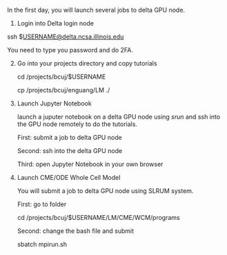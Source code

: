 In the first day, you will launch several jobs to delta GPU node.

1. Login into Delta login node

ssh $USERNAME@delta.ncsa.illinois.edu

You need to type you password and do 2FA.

2. Go into your projects directory and copy tutorials

    cd /projects/bcuj/$USERNAME

    cp /projects/bcuj/enguang/LM ./


3. Launch Jupyter Notebook

   launch a juputer notebook on a delta GPU node using *srun* and ssh into the GPU node remotely to do the tutorials.

   First: submit a job to delta GPU node

   Second: ssh into the delta GPU node

   Third: open Jupyter Notebook in your own browser


4. Launch CME/ODE Whole Cell Model

    You will submit a job to delta GPU node using SLRUM system. 

    First: go to folder

    cd /projects/bcuj/$USERNAME/LM/CME/WCM/programs

    Second: change the bash file and submit

    sbatch mpirun.sh

    


